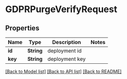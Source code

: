 # GDPRPurgeVerifyRequest

## Properties
Name | Type | Description | Notes
------------ | ------------- | ------------- | -------------
**id** | **String** | deployment id | 
**key** | **String** | deployment key | 

[[Back to Model list]](../README.md#documentation-for-models) [[Back to API list]](../README.md#documentation-for-api-endpoints) [[Back to README]](../README.md)


